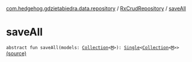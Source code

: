 [com.hedgehog.gdzietabiedra.data.repository](../index.md) / [RxCrudRepository](index.md) / [saveAll](./save-all.md)

# saveAll

`abstract fun saveAll(models: `[`Collection`](https://kotlinlang.org/api/latest/jvm/stdlib/kotlin.collections/-collection/index.html)`<`[`M`](index.md#M)`>): `[`Single`](http://reactivex.io/RxJava/javadoc/io/reactivex/Single.html)`<`[`Collection`](https://kotlinlang.org/api/latest/jvm/stdlib/kotlin.collections/-collection/index.html)`<`[`M`](index.md#M)`>>` [(source)](https://github.com/asvid/GdzieTaBiedra/tree/master/app/src/main/java/com/hedgehog/gdzietabiedra/data/repository/RxCrudRepository.kt#L19)